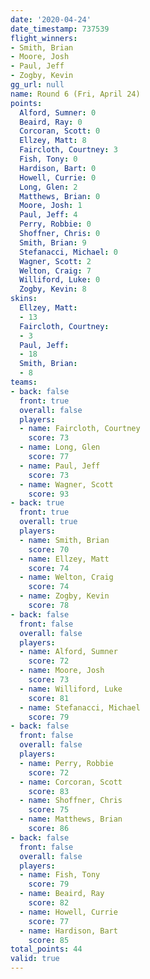 ```yaml
---
date: '2020-04-24'
date_timestamp: 737539
flight_winners:
- Smith, Brian
- Moore, Josh
- Paul, Jeff
- Zogby, Kevin
gg_url: null
name: Round 6 (Fri, April 24)
points:
  Alford, Sumner: 0
  Beaird, Ray: 0
  Corcoran, Scott: 0
  Ellzey, Matt: 8
  Faircloth, Courtney: 3
  Fish, Tony: 0
  Hardison, Bart: 0
  Howell, Currie: 0
  Long, Glen: 2
  Matthews, Brian: 0
  Moore, Josh: 1
  Paul, Jeff: 4
  Perry, Robbie: 0
  Shoffner, Chris: 0
  Smith, Brian: 9
  Stefanacci, Michael: 0
  Wagner, Scott: 2
  Welton, Craig: 7
  Williford, Luke: 0
  Zogby, Kevin: 8
skins:
  Ellzey, Matt:
  - 13
  Faircloth, Courtney:
  - 3
  Paul, Jeff:
  - 18
  Smith, Brian:
  - 8
teams:
- back: false
  front: true
  overall: false
  players:
  - name: Faircloth, Courtney
    score: 73
  - name: Long, Glen
    score: 77
  - name: Paul, Jeff
    score: 73
  - name: Wagner, Scott
    score: 93
- back: true
  front: true
  overall: true
  players:
  - name: Smith, Brian
    score: 70
  - name: Ellzey, Matt
    score: 74
  - name: Welton, Craig
    score: 74
  - name: Zogby, Kevin
    score: 78
- back: false
  front: false
  overall: false
  players:
  - name: Alford, Sumner
    score: 72
  - name: Moore, Josh
    score: 73
  - name: Williford, Luke
    score: 81
  - name: Stefanacci, Michael
    score: 79
- back: false
  front: false
  overall: false
  players:
  - name: Perry, Robbie
    score: 72
  - name: Corcoran, Scott
    score: 83
  - name: Shoffner, Chris
    score: 75
  - name: Matthews, Brian
    score: 86
- back: false
  front: false
  overall: false
  players:
  - name: Fish, Tony
    score: 79
  - name: Beaird, Ray
    score: 82
  - name: Howell, Currie
    score: 77
  - name: Hardison, Bart
    score: 85
total_points: 44
valid: true
---
```

